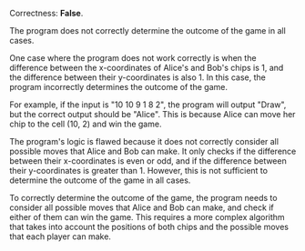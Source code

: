 Correctness: **False**.

The program does not correctly determine the outcome of the game in all cases. 

One case where the program does not work correctly is when the difference between the x-coordinates of Alice's and Bob's chips is 1, and the difference between their y-coordinates is also 1. In this case, the program incorrectly determines the outcome of the game.

For example, if the input is "10 10 9 1 8 2", the program will output "Draw", but the correct output should be "Alice". This is because Alice can move her chip to the cell (10, 2) and win the game.

The program's logic is flawed because it does not correctly consider all possible moves that Alice and Bob can make. It only checks if the difference between their x-coordinates is even or odd, and if the difference between their y-coordinates is greater than 1. However, this is not sufficient to determine the outcome of the game in all cases.

To correctly determine the outcome of the game, the program needs to consider all possible moves that Alice and Bob can make, and check if either of them can win the game. This requires a more complex algorithm that takes into account the positions of both chips and the possible moves that each player can make.